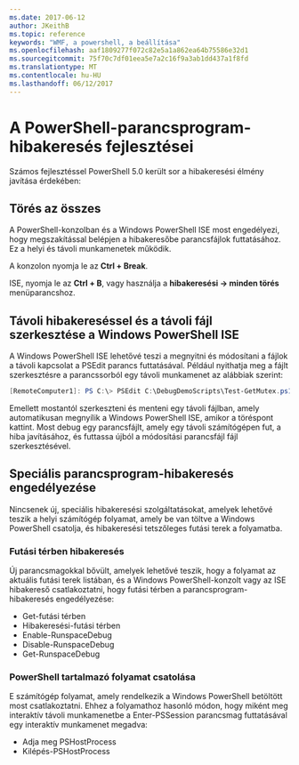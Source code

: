 ```yaml
---
ms.date: 2017-06-12
author: JKeithB
ms.topic: reference
keywords: "WMF, a powershell, a beállítása"
ms.openlocfilehash: aaf1809277f072c82e5a1a862ea64b75586e32d1
ms.sourcegitcommit: 75f70c7df01eea5e7a2c16f9a3ab1dd437a1f8fd
ms.translationtype: MT
ms.contentlocale: hu-HU
ms.lasthandoff: 06/12/2017
---
```

# <a name="improvements-in-powershell-script-debugging"></a>A PowerShell-parancsprogram-hibakeresés fejlesztései

Számos fejlesztéssel PowerShell 5.0 került sor a hibakeresési élmény javítása érdekében:

## <a name="break-all"></a>Törés az összes

A PowerShell-konzolban és a Windows PowerShell ISE most engedélyezi, hogy megszakítással belépjen a hibakeresőbe parancsfájlok futtatásához. Ez a helyi és távoli munkamenetek működik.

A konzolon nyomja le az **Ctrl + Break**.

ISE, nyomja le az **Ctrl + B**, vagy használja a **hibakeresési -> minden törés** menüparancshoz.

## <a name="remote-debugging-and-remote-file-editing-in-windows-powershell-ise"></a>Távoli hibakereséssel és a távoli fájl szerkesztése a Windows PowerShell ISE

A Windows PowerShell ISE lehetővé teszi a megnyitni és módosítani a fájlok a távoli kapcsolat a PSEdit parancs futtatásával.
Például nyithatja meg a fájlt szerkesztésre a parancssorból egy távoli munkamenet az alábbiak szerint:

```powershell
[RemoteComputer1]: PS C:\> PSEdit C:\DebugDemoScripts\Test-GetMutex.ps1
```

Emellett mostantól szerkeszteni és menteni egy távoli fájlban, amely automatikusan megnyílik a Windows PowerShell ISE, amikor a töréspont kattint.
Most debug egy parancsfájlt, amely egy távoli számítógépen fut, a hiba javításához, és futtassa újból a módosítási parancsfájl fájl szerkesztésével.

## <a name="advanced-script-debugging"></a>Speciális parancsprogram-hibakeresés engedélyezése

Nincsenek új, speciális hibakeresési szolgáltatásokat, amelyek lehetővé teszik a helyi számítógép folyamat, amely be van töltve a Windows PowerShell csatolja, és hibakeresési tetszőleges futási terek a folyamatba.

### <a name="runspace-debugging"></a>Futási térben hibakeresés

Új parancsmagokkal bővült, amelyek lehetővé teszik, hogy a folyamat az aktuális futási terek listában, és a Windows PowerShell-konzolt vagy az ISE hibakereső csatlakoztatni, hogy futási térben a parancsprogram-hibakeresés engedélyezése:

-   Get-futási térben
-   Hibakeresési-futási térben
-   Enable-RunspaceDebug
-   Disable-RunspaceDebug
-   Get-RunspaceDebug

### <a name="attach-to-process-hosting-powershell"></a>PowerShell tartalmazó folyamat csatolása

E számítógép folyamat, amely rendelkezik a Windows PowerShell betöltött most csatlakoztatni. Ehhez a folyamathoz hasonló módon, hogy miként meg interaktív távoli munkamenetbe a Enter-PSSession parancsmag futtatásával egy interaktív munkamenet megadva:

-   Adja meg PSHostProcess
-   Kilépés-PSHostProcess

